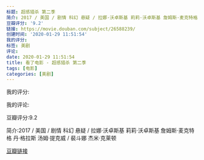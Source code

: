 ```yaml
---
标题: 超感猎杀 第二季
简介: 2017 / 美国 / 剧情 科幻 悬疑 / 拉娜·沃卓斯基 莉莉·沃卓斯基 詹姆斯·麦克特格 丹·格拉斯 汤姆·提克威 / 裴斗娜 杰米·克莱顿
豆瓣评分: '9.2'
链接: https://movie.douban.com/subject/26588239/
创建时间: '2020-01-29 11:51:54'
我的评分:
标签: 美剧
评论:
date: 2020-01-29 11:51:54
title: 看了电影 - 超感猎杀 第二季
tags: [电影]
categories: [美剧]
---
```


我的评分:

我的评论:

豆瓣评分:9.2

简介:2017 / 美国 / 剧情 科幻 悬疑 / 拉娜·沃卓斯基 莉莉·沃卓斯基 詹姆斯·麦克特格 丹·格拉斯 汤姆·提克威 / 裴斗娜 杰米·克莱顿

[豆瓣链接](https://movie.douban.com/subject/26588239/)

